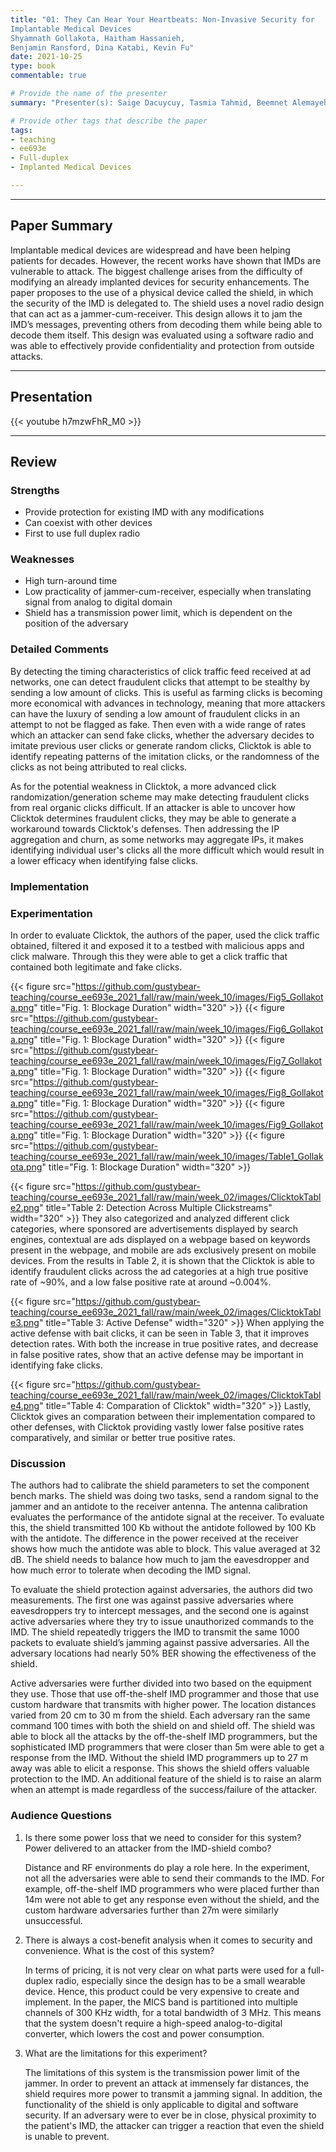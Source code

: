 ```yaml
---
title: "01: They Can Hear Your Heartbeats: Non-Invasive Security for
Implantable Medical Devices
Shyamnath Gollakota, Haitham Hassanieh,
Benjamin Ransford, Dina Katabi, Kevin Fu"
date: 2021-10-25
type: book
commentable: true

# Provide the name of the presenter
summary: "Presenter(s): Saige Dacuycuy, Tasmia Tahmid, Beemnet Alemayehu"

# Provide other tags that describe the paper
tags:
- teaching
- ee693e
- Full-duplex
- Implanted Medical Devices

---
```


***
## Paper Summary
Implantable medical devices are widespread and have been helping patients for decades. However, the recent works have shown that IMDs are vulnerable to attack. The biggest challenge arises from the difficulty of modifying an already implanted devices for security enhancements. The paper proposes to the use of a physical device called the shield, in which the security of the IMD is delegated to. The shield uses a novel radio design that can act as a jammer-cum-receiver. This design allows it to jam the IMD’s messages, preventing others from decoding them while being able to decode them itself. This design was evaluated using a software radio and was able to effectively provide confidentiality and protection from outside attacks.
***

## Presentation
{{< youtube h7mzwFhR_M0 >}}

***

## Review
### Strengths
- Provide protection for existing IMD with any modifications	
- Can coexist with other devices
- First to use full duplex radio


### Weaknesses
- High turn-around time
- Low practicality of jammer-cum-receiver, especially when translating signal from analog to digital domain
- Shield has a transmission power limit, which is dependent on the position of the adversary

### Detailed Comments
By detecting the timing characteristics of click traffic feed received at ad networks, one can detect fraudulent clicks that attempt to be stealthy by sending a low amount of clicks. This is useful as farming clicks is becoming more economical with advances in technology, meaning that more attackers can have the luxury of sending a low amount of fraudulent clicks in an attempt to not be flagged as fake. Then even with a wide range of rates which an attacker can send fake clicks, whether the adversary decides to imitate previous user clicks or generate random clicks, Clicktok is able to identify repeating patterns of the imitation clicks, or the randomness of the clicks as not being attributed to real clicks.

As for the potential weakness in Clicktok, a more advanced click randomization/generation scheme may make detecting fraudulent clicks from real organic clicks difficult. If an attacker is able to uncover how Clicktok determines fraudulent clicks, they may be able to generate a workaround towards Clicktok's defenses. Then addressing the IP aggregation and churn, as some networks may aggregate IPs, it makes identifying individual user's clicks all the more difficult which would result in a lower efficacy when identifying false clicks.

### Implementation

### Experimentation
In order to evaluate Clicktok, the authors of the paper, used the click traffic obtained, filtered it and exposed it to a testbed with malicious apps and click malware. Through this they were able to get a click traffic that contained both legitimate and fake clicks.

{{< figure src="https://github.com/gustybear-teaching/course_ee693e_2021_fall/raw/main/week_10/images/Fig5_Gollakota.png" title="Fig. 1: Blockage Duration" width="320" >}}
{{< figure src="https://github.com/gustybear-teaching/course_ee693e_2021_fall/raw/main/week_10/images/Fig6_Gollakota.png" title="Fig. 1: Blockage Duration" width="320" >}}
{{< figure src="https://github.com/gustybear-teaching/course_ee693e_2021_fall/raw/main/week_10/images/Fig7_Gollakota.png" title="Fig. 1: Blockage Duration" width="320" >}}
{{< figure src="https://github.com/gustybear-teaching/course_ee693e_2021_fall/raw/main/week_10/images/Fig8_Gollakota.png" title="Fig. 1: Blockage Duration" width="320" >}}
{{< figure src="https://github.com/gustybear-teaching/course_ee693e_2021_fall/raw/main/week_10/images/Fig9_Gollakota.png" title="Fig. 1: Blockage Duration" width="320" >}}
{{< figure src="https://github.com/gustybear-teaching/course_ee693e_2021_fall/raw/main/week_10/images/Table1_Gollakota.png" title="Fig. 1: Blockage Duration" width="320" >}}

{{< figure src="https://github.com/gustybear-teaching/course_ee693e_2021_fall/raw/main/week_02/images/ClicktokTable2.png" title="Table 2: Detection Across Multiple Clickstreams" width="320" >}}
They also categorized and analyzed different click categories, where sponsored are advertisements displayed by search engines, contextual are ads displayed on a webpage based on keywords present in the webpage, and mobile are ads exclusively present on mobile devices. From the results in Table 2, it is shown that the Clicktok is able to identify fraudulent clicks across the ad categories at a high true positive rate of ~90%, and a low false positive rate at around ~0.004%.

{{< figure src="https://github.com/gustybear-teaching/course_ee693e_2021_fall/raw/main/week_02/images/ClicktokTable3.png" title="Table 3: Active Defense" width="320" >}}
When applying the active defense with bait clicks, it can be seen in Table 3, that it improves detection rates. With both the increase in true positive rates, and decrease in false positive rates, show that an active defense may be important in identifying fake clicks.

{{< figure src="https://github.com/gustybear-teaching/course_ee693e_2021_fall/raw/main/week_02/images/ClicktokTable4.png" title="Table 4: Comparation of Clicktok" width="320" >}}
Lastly, Clicktok gives an comparation between their implementation compared to other defenses, with Clicktok providing vastly lower false positive rates comparatively, and similar or better true positive rates.

### Discussion
The authors had to calibrate the shield parameters to set the component bench marks. The shield was doing two tasks, send a random signal to the jammer and an antidote to the receiver antenna. The antenna calibration evaluates the performance of the antidote signal at the receiver. To evaluate this, the shield transmitted 100 Kb without the antidote followed by 100 Kb with the antidote. The difference in the power received at the receiver shows how much the antidote was able to block. This value averaged at 32 dB. The shield needs to balance how much to jam the eavesdropper and how much error to tolerate when decoding the IMD signal. 

To evaluate the shield protection against adversaries, the authors did two measurements. The first one was against passive adversaries where eavesdroppers try to intercept messages, and the second one is against active adversaries where they try to issue unauthorized commands to the IMD. The shield repeatedly triggers the IMD to transmit the same 1000 packets to evaluate shield’s jamming against passive adversaries. All the adversary locations had nearly 50% BER showing the effectiveness of the shield. 

Active adversaries were further divided into two based on the equipment they use. Those that use off-the-shelf IMD programmer and those that use custom hardware that transmits with higher power. The location distances varied from 20 cm to 30 m from the shield. Each adversary ran the same command 100 times with both the shield on and shield off. The shield was able to block all the attacks by the off-the-shelf IMD programmers, but the sophisticated IMD programmers that were closer than 5m were able to get a response from the IMD. Without the shield IMD programmers up to 27 m away was able to elicit a response. This shows the shield offers valuable protection to the IMD. An additional feature of the shield is to raise an alarm when an attempt is made regardless of the success/failure of the attacker.

### Audience Questions

1.	Is there some power loss that we need to consider for this system? Power delivered to an attacker from the IMD-shield combo? 
      
      Distance and RF environments do play a role here. In the experiment, not all the adversaries were able to send their commands to the IMD. For example, off-the-shelf IMD programmers who were placed further than 14m were not able to get any response even without the shield, and the custom hardware adversaries further than 27m were similarly unsuccessful.

2.	There is always a cost-benefit analysis when it comes to security and convenience. What is the cost of this system?

      In terms of pricing, it is not very clear on what parts were used for a full-duplex radio, especially since the design has to be a small wearable device. Hence, this product could be very expensive to create and implement. In the paper, the MICS band is partitioned into multiple channels of 300 KHz width, for a total bandwidth of 3 MHz. This means that the system doesn't require a high-speed analog-to-digital converter, which lowers the cost and power consumption.

3.	What are the limitations for this experiment?

      The limitations of this system is the transmission power limit of the jammer. In order to prevent an attack at immensely far distances, the shield requires more power to transmit a jamming signal. In addition, the functionality of the shield is only applicable to digital and software security. If an adversary were to ever be in close, physical proximity to the patient's IMD, the attacker can trigger a reaction that even the shield is unable to prevent.
      
